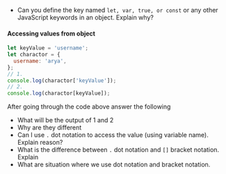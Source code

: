 - Can you define the key named `let, var, true, or const` or any other JavaScript keywords in an object. Explain why?

#### Accessing values from object

```js
let keyValue = 'username';
let charactor = {
  username: 'arya',
};
// 1.
console.log(charactor['keyValue']);
// 2.
console.log(charactor[keyValue]);
```

After going through the code above answer the following

- What will be the output of 1 and 2
- Why are they different
- Can I use `.` dot notation to access the value (using variable name). Explain reason?
- What is the difference between `.` dot notation and `[]` bracket notation. Explain
- What are situation where we use dot notation and bracket notation.

